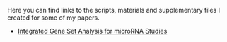 <!--
<a href="http://www.dmontaner.com">http://www.dmontaner.com</a>
-->


Here you can find links to the scripts, materials and supplementary files I created for some of my papers.

- [Integrated Gene Set Analysis for microRNA Studies](http://dmontaner-papers.github.io/gsa4mirna/)



